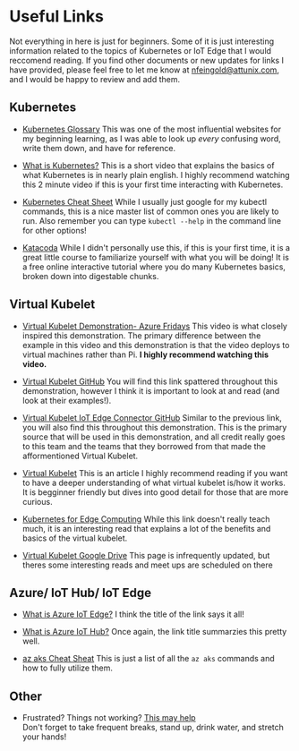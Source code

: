 # Useful Links

Not everything in here is just for beginners. Some of it is just interesting information related to the topics of Kubernetes or IoT Edge
that I would reccomend reading. If you find other documents or new updates for links I have provided, please feel free to let me know at
nfeingold@attunix.com, and I would be happy to review and add them.

## Kubernetes

- [Kubernetes Glossary](https://kubernetes.io/docs/reference/glossary/?fundamental=true)
    This was one of the most influential websites for my beginning learning, as I was able to look up *every* confusing word, write them down, and have for reference.

- [What is Kubernetes?](https://www.youtube.com/watch?v=IMOZCDhH7do) 
    This is a short video that explains the basics of what Kubernetes is in nearly plain english. I highly recommend watching this 2 minute video if this is your first time interacting with Kubernetes.


- [Kubernetes Cheat Sheet](https://kubernetes.io/docs/reference/kubectl/cheatsheet/)
    While I usually just google for my kubectl commands, this is a nice master list of common ones you are likely to run. Also remember you can type ```kubectl --help``` in the command line for other options!
    
- [Katacoda](https://www.katacoda.com/courses/kubernetes)
    While I didn't personally use this, if this is your first time, it is a great little course to familiarize yourself with what you will be doing! It is a free online interactive tutorial where you do many Kubernetes basics, broken down into digestable chunks.
    
## Virtual Kubelet    
    
- [Virtual Kubelet Demonstration- Azure Fridays](https://www.youtube.com/watch?v=p-R2mV7Bxuk)
    This video is what closely inspired this demonstration. The primary difference between the example in this video and this demonstration is that the video deploys to virtual machines rather than  Pi. **I highly recommend watching this video.**
    
- [Virtual Kubelet GitHub](https://github.com/virtual-kubelet/virtual-kubelet)
    You will find this link spattered throughout this demonstration, however I think it is important to look at and read (and look at their examples!).
    
- [Virtual Kubelet IoT Edge Connector GitHub](https://github.com/azure/iot-edge-virtual-kubelet-provider)
    Similar to the previous link, you will also find this throughout this demonstration. This is the primary source that will be used in this demonstration, and all credit really goes to this team and the teams that they borrowed from that made the afformentioned Virtual Kubelet.
    
- [Virtual Kubelet](https://erikstmartin.com/post/virtual-kubelet/) This is an article I highly recommend reading if you want to have a deeper understanding of what virtual kubelet is/how it works. It is begginner friendly but dives into good detail for those that are more curious.
    
- [Kubernetes for Edge Computing](https://thenewstack.io/kubernetes-for-edge-computing-the-microsoft-azure-approach/) 
    While this link doesn't really teach much, it is an interesting read that explains a lot of the benefits and basics of the virtual kubelet.
    
- [Virtual Kubelet Google Drive](https://drive.google.com/drive/folders/19Ndu11WBCCBDowo9CrrGUHoIfd2L8Ueg) 
    This page is infrequently updated, but theres some interesting reads and meet ups are scheduled on there
    
## Azure/ IoT Hub/ IoT Edge

- [What is Azure IoT Edge?](https://docs.microsoft.com/en-us/azure/iot-edge/about-iot-edge)
    I think the title of the link says it all!
    
- [What is Azure IoT Hub?](https://docs.microsoft.com/en-us/azure/iot-hub/about-iot-hub)
    Once again, the link title summarzies this pretty well.

- [az aks Cheat Sheat](https://docs.microsoft.com/en-us/cli/azure/aks?view=azure-cli-latest)
    This is just a list of all the ```az aks``` commands and how to fully utilize them.

## Other

- Frustrated? Things not working? [This may help](https://www.youtube.com/watch?v=d-diB65scQU)<br/>
    Don't forget to take frequent breaks, stand up, drink water, and stretch your hands!
